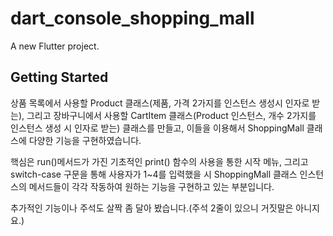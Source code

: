 # dart_console_shopping_mall

A new Flutter project.

## Getting Started

상품 목록에서 사용할 Product 클래스(제품, 가격 2가지를 인스턴스 생성시 인자로 받는),
그리고 장바구니에서 사용할 CartItem 클래스(Product 인스턴스, 개수 2가지를 인스턴스 생성 시 인자로 받는)
클래스를 만들고, 이들을 이용해서 ShoppingMall 클래스에 다양한 기능을 구현하였습니다.

핵심은 run()메서드가 가진 기초적인 print() 함수의 사용을 통한 시작 메뉴, 그리고 switch-case 구문을 통해 
사용자가 1~4를 입력했을 시 ShoppingMall 클래스 인스턴스의 메서드들이 각각 작동하여 원하는 기능을 구현하고 있는 부분입니다.

추가적인 기능이나 주석도 살짝 좀 달아 봤습니다.(주석 2줄이 있으니 거짓말은 아니지요.)